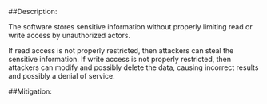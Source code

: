 ##Description:

The software stores sensitive information without properly limiting read or write access by unauthorized actors.

If read access is not properly restricted, then attackers can steal the sensitive information. If write access is not properly restricted, then attackers can modify and possibly delete the data, causing incorrect results and possibly a denial of service.

##Mitigation:
